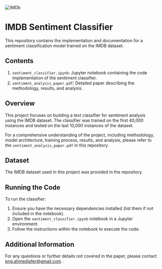 ![IMDb](https://github.com/user-attachments/assets/c100fd23-7ef2-4d0b-84e9-99751679f8ec)

# IMDB Sentiment Classifier

This repository contains the implementation and documentation for a sentiment classification model trained on the IMDB dataset.

## Contents

1. `sentiment_classifier.ipynb`: Jupyter notebook containing the code implementation of the sentiment classifier.
2. `sentiment_analysis_paper.pdf`: Detailed paper describing the methodology, results, and analysis.

## Overview

This project focuses on building a text classifier for sentiment analysis using the IMDB dataset. The classifier was trained on the first 40,000 instances and tested on the last 10,000 instances of the dataset.

For a comprehensive understanding of the project, including methodology, model architecture, training process, results, and analysis, please refer to the `sentiment_analysis_paper.pdf` in this repository.

## Dataset

The IMDB dataset used in this project was provided in the repository.

## Running the Code

To run the classifier:

1. Ensure you have the necessary dependencies installed (list them if not included in the notebook).
2. Open the `sentiment_classifier.ipynb` notebook in a Jupyter environment.
3. Follow the instructions within the notebook to execute the code.

## Additional Information

For any questions or further details not covered in the paper, please contact eng.ahmedjafer@gmail.com .
